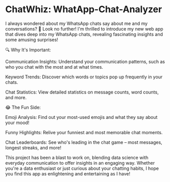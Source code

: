 # ChatWhiz: WhatApp-Chat-Analyzer

I always wondered about my WhatsApp chats say about me and my conversations? 🤔 Look no further! I'm thrilled to introduce my new web app that dives deep into my WhatsApp chats, revealing fascinating insights and some amusing surprises!

🔍 Why It's Important:

Communication Insights: Understand your communication patterns, such as who you chat with the most and at what times.

Keyword Trends: Discover which words or topics pop up frequently in your chats.

Chat Statistics: View detailed statistics on message counts, word counts, and more.

😂 The Fun Side:

Emoji Analysis: Find out your most-used emojis and what they say about your mood!

Funny Highlights: Relive your funniest and most memorable chat moments.

Chat Leaderboards: See who's leading in the chat game – most messages, longest streaks, and more!

This project has been a blast to work on, blending data science with everyday communication to offer insights in an engaging way. Whether you're a data enthusiast or just curious about your chatting habits, I hope you find this app as enlightening and entertaining as I have!
